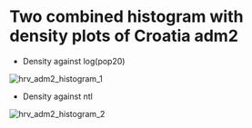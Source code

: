 # Two combined histogram with density plots of Croatia adm2


- Density against log(pop20)

![hrv_adm2_histogram_1](https://user-images.githubusercontent.com/78221789/112598157-220d8400-8e49-11eb-988b-6ba25545e46d.png)






- Density against ntl

![hrv_adm2_histogram_2](https://user-images.githubusercontent.com/78221789/112598164-246fde00-8e49-11eb-9dde-52ddebbaa96b.png)
